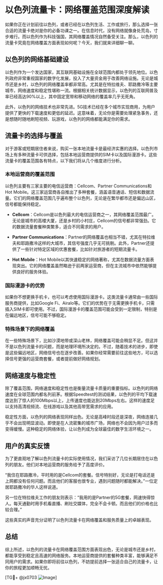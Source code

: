 # 以色列流量卡：网络覆盖范围深度解读

如果你正在计划前往以色列，或者已经在以色列生活、工作或旅行，那么选择一张合适的流量卡绝对是你的必备功课之一。在信息时代，没有网络就像身处荒岛，寸步难行。而以色列作为科技强国，其网络覆盖情况自然备受关注。那么，以色列的流量卡究竟在网络覆盖方面表现如何呢？今天，我们就来详细聊一聊。

## 以色列的网络基础建设

以色列作为一个发达国家，其互联网基础设施在全球范围内都处于领先地位。以色列政府非常重视国家的数字化发展，投入了大量资金用于改善网络设施。无论是城市还是乡村，以色列的网络覆盖率都非常高。尤其是在特拉维夫、耶路撒冷等主要城市，网络速度和稳定性堪称一流。根据相关统计数据显示，以色列的互联网普及率已经高达90%以上，其中固定宽带和移动网络的覆盖率几乎无死角。

此外，以色列的网络技术也非常先进。5G技术已经在多个城市实现商用，为用户提供了更快的下载速度和更低的延迟。这意味着，无论你是需要处理紧急事务，还是想随时随地刷短视频、玩游戏，以色列的网络都能满足你的需求。

## 流量卡的选择与覆盖

对于游客或短期居住者来说，购买一张本地流量卡是最经济实惠的选择。以色列市场上有多种流量卡可供选择，包括本地运营商提供的SIM卡以及国际漫游卡。这些流量卡的覆盖范围各有特点，以下我们将从几个维度进行分析。

### 本地运营商的覆盖范围

以色列主要有三家主要的电信运营商：Cellcom、Partner Communications和Hot Mobile。这三家运营商各自推出了多种套餐，涵盖语音通话、短信和数据流量。它们的网络覆盖范围几乎遍布整个以色列，无论是在繁华都市还是偏远山区，信号都能保持稳定。

- **Cellcom**：Cellcom是以色列最大的电信运营商之一，其网络覆盖范围最广。无论是城市的高楼大厦，还是乡村的小村庄，Cellcom的信号都非常强劲。它的数据流量套餐种类繁多，适合不同需求的用户。
  
- **Partner Communications**：Partner的网络覆盖也相当不错，尤其在特拉维夫和耶路撒冷这样的大城市，其信号强度几乎无可挑剔。此外，Partner还提供了一些针对特定区域的优惠套餐，比如针对旅游者的短期流量卡。

- **Hot Mobile**：Hot Mobile以其快速稳定的网络著称，尤其在数据流量方面表现突出。它的网络覆盖虽然略逊于前两家运营商，但在主流城市中依然能够提供良好的服务体验。

### 国际漫游卡的优势

如果你不想更换手机卡，也可以考虑使用国际漫游卡。这类流量卡通常由一些国际服务商提供，比如Google Fi、Airalo等。它们的优势在于无需更换手机卡，只需插入SIM卡即可使用。不过，国际漫游卡的覆盖范围可能会受到一定限制，特别是在偏远地区，信号可能不够稳定。

### 特殊场景下的网络覆盖

在一些特殊场景下，比如沙漠地带或深山老林，网络覆盖可能会稍显不足。但这并不是以色列流量卡的问题，而是地理环境所决定的。不过，随着技术的进步，即使是这些偏远地区，网络信号也在逐步改善。如果你经常需要前往这些地方，可以选择信号更强的运营商套餐，或者提前做好网络规划。

## 网络速度与稳定性

除了覆盖范围，网络速度和稳定性也是衡量流量卡质量的重要指标。以色列的网络速度在全球范围内都名列前茅。根据Speedtest的测试结果，以色列的平均下载速度达到了惊人的100Mbps以上，上传速度也能达到20Mbps左右。这样的速度足以支持高清视频流、在线游戏以及其他高带宽需求的应用。

稳定性方面，以色列的网络表现同样出色。无论是高峰时段还是深夜，网络连接几乎不会出现明显波动。即使是在人流密集的城市广场，网络也不会因为用户过多而变得缓慢。这种稳定的网络体验，让以色列成为全球最佳的数字生活环境之一。

## 用户的真实反馈

为了更直观地了解以色列流量卡的实际使用情况，我们采访了几位长期居住在以色列的朋友。他们对本地运营商的服务给予了高度评价。

“我住在耶路撒冷，平时用的是Cellcom的套餐。信号特别好，无论是打电话还是上网都没有任何问题。而且他们的客服也很专业，遇到问题随时都能解决。”一位定居耶路撒冷的华人这样说道。

另一位在特拉维夫工作的朋友则表示：“我用的是Partner的5G套餐，网速快得惊人。每天通勤时用手机看直播、刷社交媒体，完全不会卡顿。而且他们的价格也比较合理。”

这些真实的声音充分证明了以色列流量卡在网络覆盖和服务质量上的卓越表现。

## 总结

综上所述，以色列的流量卡在网络覆盖范围方面表现出色，无论是城市还是乡村，都能享受到稳定且高速的网络服务。本地运营商提供的套餐种类丰富，能够满足不同用户的需求。如果你即将前往以色列，不妨提前选择一张适合自己的流量卡，让你的旅程更加顺畅无忧。

[TG💪+ @jx0703 ![Image](https://github.com/user-attachments/assets/dbca1d08-cadb-493c-b0ec-ad6f7a83f270)]